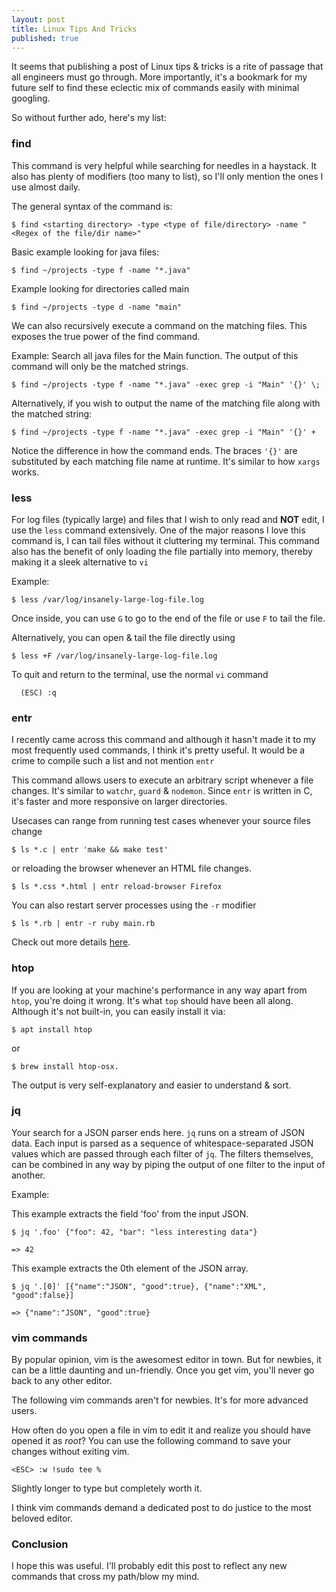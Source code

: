 ```yaml
---
layout: post
title: Linux Tips And Tricks
published: true
---
```


It seems that publishing a post of Linux tips & tricks is a rite of passage that all engineers must go through. More importantly, it's a bookmark for my future self to find these eclectic mix of commands easily with minimal googling.

So without further ado, here's my list:

### find  
This command is very helpful while searching for needles in a haystack. It also has plenty of modifiers (too many to list), so I'll only mention the ones I use almost daily.

The general syntax of the command is:

`
$ find <starting directory> -type <type of file/directory> -name "<Regex of the file/dir name>"
`

Basic example looking for java files:

`
$ find ~/projects -type f -name "*.java"
`

Example looking for directories called main

`
$ find ~/projects -type d -name "main"
`

We can also recursively execute a command on the matching files. This exposes the true power of the find command.

Example: Search all java files for the Main function. The output of this command will only be the matched strings.

`
$ find ~/projects -type f -name "*.java" -exec grep -i "Main" '{}' \;
`

Alternatively, if you wish to output the name of the matching file along with the matched string:

`
$ find ~/projects -type f -name "*.java" -exec grep -i "Main" '{}' +
`

Notice the difference in how the command ends. The braces `'{}'` are substituted by each matching file name at runtime. It's similar to how `xargs` works.

### less
For log files (typically large) and files that I wish to only read and
**NOT** edit, I use the `less` command extensively. One of the major
reasons I love this command is, I can tail files without it
cluttering my terminal. This command also has the benefit of only
loading the file partially into memory, thereby making it a sleek
alternative to `vi`

Example:

```
$ less /var/log/insanely-large-log-file.log
```

Once inside, you can use `G` to go to the end of the file or use `F` to tail the file.

Alternatively, you can open & tail the file directly using

```
$ less +F /var/log/insanely-large-log-file.log
```

To quit and return to the terminal, use the normal `vi` command

```
  (ESC) :q
```

### entr

I recently came across this command and although it hasn't made it to my most frequently used commands, I think it's pretty useful. It would be a crime to compile such a list and not mention `entr`

This command allows users to execute an arbitrary script whenever a file changes. It's similar to `watchr`, `guard` & `nodemon`. Since `entr` is written in C, it's faster and more responsive on larger directories.

Usecases can range from running test cases whenever your source files change

`
$ ls *.c | entr 'make && make test'
`

or reloading the browser whenever an HTML file changes.

`
$ ls *.css *.html | entr reload-browser Firefox
`

You can also restart server processes using the `-r` modifier

`
$ ls *.rb | entr -r ruby main.rb
`

Check out more details [here](http://www.entrproject.org/).

### htop   
If you are looking at your machine's performance in any way apart from
`htop`, you're doing it wrong. It's what `top` should have been all along. Although it's not built-in, you can easily install it via:

`
$ apt install htop
`

or

`
$ brew install htop-osx.
`

The output is very self-explanatory and easier to understand & sort.

### jq
Your search for a JSON parser ends here. `jq` runs on a stream of JSON data. Each input is parsed as a sequence of whitespace-separated JSON values which are passed through each filter of `jq`. The filters themselves, can be combined in any way by piping the output of one filter to the input of another.

Example:

This example extracts the field 'foo' from the input JSON.

`
$ jq '.foo' {"foo": 42, "bar": "less interesting data"}
`

`
=> 42
`

This example extracts the 0th element of the JSON array.

`
$ jq '.[0]' [{"name":"JSON", "good":true}, {"name":"XML", "good":false}]
`

`
=> {"name":"JSON", "good":true}
`

### vim commands
By popular opinion, vim is the awesomest editor in town. But for newbies, it can be a little daunting and un-friendly. Once you get vim, you'll never go back to any other editor.

The following vim commands aren't for newbies. It's for more advanced users.

How often do you open a file in vim to edit it and realize you should have opened it as *root*? You can use the following command to save your changes without exiting vim.

`
<ESC> :w !sudo tee %
`

Slightly longer to type but completely worth it.

I think vim commands demand a dedicated post to do justice to the most beloved editor.

### Conclusion

I hope this was useful. I'll probably edit this post to reflect any new commands that cross my path/blow my mind.
